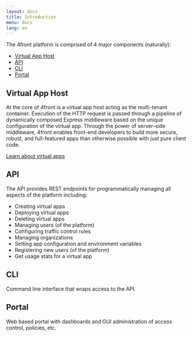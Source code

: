 ```yaml
---
layout: docs
title: Introduction
menu: docs
lang: en
---
```


The 4front platform is comprised of 4 major components (naturally):

* [Virtual App Host](https://github.com/4front/apphost)
* [API](/docs/api)
* [CLI](/docs/cli)
* [Portal](/docs/portal)

## Virtual App Host
At the core of 4front is a virtual app host acting as the multi-tenant container. Execution of the HTTP request is passed through a pipeline of dynamically composed Express middleware based on the unique configuration of the virtual app. Through the power of server-side middleware, 4front enables front-end developers to build more secure, robust, and full-featured apps than otherwise possible with just pure client code.

[Learn about virtual apps](/docs/virtual-apps.html)

## API
The API provides REST endpoints for programmatically managing all aspects of the platform including:

* Creating virtual apps
* Deploying virtual apps
* Deleting virtual apps
* Managing users (of the platform)
* Configuring traffic control rules
* Managing organizations
* Setting app configuration and environment variables
* Registering new users (of the platform)
* Get usage stats for a virtual app

## CLI

Command line interface that wraps access to the API.

## Portal

Web based portal with dashboards and GUI administration of access control, policies, etc.
